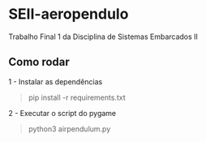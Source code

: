 # SEII-aeropendulo
Trabalho Final 1 da Disciplina de Sistemas Embarcados II

## Como rodar
1 - Instalar as dependências
> pip install -r requirements.txt

2 - Executar o script do pygame
> python3 airpendulum.py